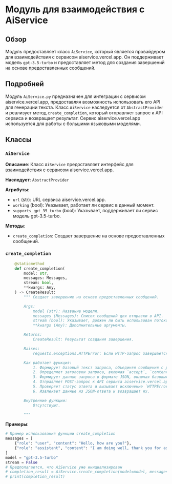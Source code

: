 # Модуль для взаимодействия с AiService
## Обзор

Модуль предоставляет класс `AiService`, который является провайдером для взаимодействия с сервисом aiservice.vercel.app. 
Он поддерживает модель `gpt-3.5-turbo` и предоставляет метод для создания завершений на основе предоставленных сообщений.

## Подробней

Модуль `AiService.py` предназначен для интеграции с сервисом aiservice.vercel.app, предоставляя возможность использовать его API для генерации текста. Класс `AiService` наследуется от `AbstractProvider` и реализует метод `create_completion`, который отправляет запрос к API сервиса и возвращает результат.
Сервис aiservice.vercel.app используется для работы с большими языковыми моделями.

## Классы

### `AiService`

**Описание**: Класс `AiService` предоставляет интерфейс для взаимодействия с сервисом aiservice.vercel.app.

**Наследует**: `AbstractProvider`

**Атрибуты**:
- `url` (str): URL сервиса aiservice.vercel.app.
- `working` (bool): Указывает, работает ли сервис в данный момент.
- `supports_gpt_35_turbo` (bool): Указывает, поддерживает ли сервис модель gpt-3.5-turbo.

**Методы**:
- `create_completion`: Создает завершение на основе предоставленных сообщений.

### `create_completion`

```python
    @staticmethod
    def create_completion(
        model: str,
        messages: Messages,
        stream: bool,
        **kwargs: Any,
    ) -> CreateResult:
        """ Создает завершение на основе предоставленных сообщений.

        Args:
            model (str): Название модели.
            messages (Messages): Список сообщений для отправки в API.
            stream (bool): Указывает, должен ли быть использован потоковый режим.
            **kwargs (Any): Дополнительные аргументы.

        Returns:
            CreateResult: Результат создания завершения.

        Raises:
            requests.exceptions.HTTPError: Если HTTP-запрос завершается с ошибкой.

        Как работает функция:
            1. Формирует базовый текст запроса, объединяя сообщения с ролями и контентом.
            2. Определяет заголовки запроса, включая `accept`, `content-type`, `sec-fetch-dest`, `sec-fetch-mode`, `sec-fetch-site` и `Referer`.
            3. Формирует данные запроса в формате JSON, включая базовый текст запроса.
            4. Отправляет POST-запрос к API сервиса aiservice.vercel.app.
            5. Проверяет статус ответа и вызывает исключение `HTTPError`, если запрос завершился с ошибкой.
            6. Извлекает данные из JSON-ответа и возвращает их.

        Внутренние функции:
            Отсутствуют.

        """
```

**Примеры**:
```python
# Пример использования функции create_completion
messages = [
    {"role": "user", "content": "Hello, how are you?"},
    {"role": "assistant", "content": "I am doing well, thank you for asking."},
]
model = "gpt-3.5-turbo"
stream = False
# Предполагается, что AiService уже инициализирован
# completion_result = AiService.create_completion(model=model, messages=messages, stream=stream)
# print(completion_result)